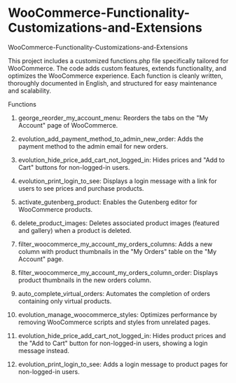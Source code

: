 # WooCommerce-Functionality-Customizations-and-Extensions
WooCommerce-Functionality-Customizations-and-Extensions

This project includes a customized functions.php file specifically tailored for WooCommerce. The code adds custom features, extends functionality, and optimizes the WooCommerce experience. Each function is cleanly written, thoroughly documented in English, and structured for easy maintenance and scalability.

Functions

1) george_reorder_my_account_menu:
Reorders the tabs on the "My Account" page of WooCommerce.

2) evolution_add_payment_method_to_admin_new_order:
Adds the payment method to the admin email for new orders.

3) evolution_hide_price_add_cart_not_logged_in:
Hides prices and "Add to Cart" buttons for non-logged-in users.

4) evolution_print_login_to_see:
Displays a login message with a link for users to see prices and purchase products.

5) activate_gutenberg_product:
Enables the Gutenberg editor for WooCommerce products.

6) delete_product_images:
Deletes associated product images (featured and gallery) when a product is deleted.

7) filter_woocommerce_my_account_my_orders_columns:
Adds a new column with product thumbnails in the "My Orders" table on the "My Account" page.

8) filter_woocommerce_my_account_my_orders_column_order:
Displays product thumbnails in the new orders column.

9) auto_complete_virtual_orders:
Automates the completion of orders containing only virtual products.

10) evolution_manage_woocommerce_styles:
Optimizes performance by removing WooCommerce scripts and styles from unrelated pages.

11) evolution_hide_price_add_cart_not_logged_in:
Hides product prices and the "Add to Cart" button for non-logged-in users, showing a login message instead.

12) evolution_print_login_to_see:
Adds a login message to product pages for non-logged-in users.
